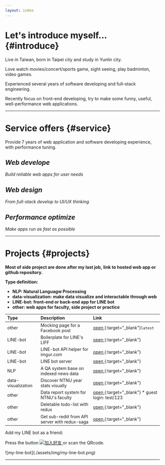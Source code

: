 ```yaml
---
layout: index
---
```


<!-- Text can be **bold**, _italic_, or ~~strikethrough~~.

[Link to another page](./another-page.html).

There should be whitespace between paragraphs.

There should be whitespace between paragraphs. We recommend including a README, or a file with information about your project. -->

# Let's introduce myself... {#introduce}

Live in Taiwan, born in Taipei city and study in Yunlin city.

Love watch movies/concert/sports game, sight seeing, play badminton, video games.

Experienced several years of software developing and full-stack engineering.

Recently focus on front-end developing,
try to make some funny, useful, well-performance web applications.

---

# Service offers {#service}

Provide 7 years of web application and software developing experience,
with performance tuning.

## _Web develope_

_Build reliable web apps for user needs_

## _Web design_

_From full-stack develop to UI/UX thinking_

## _Performance optimize_

_Make apps run as fast as possible_

---

# Projects {#projects}

**Most of side project are done after my last job,**
**link to hosted web app or github repository.**

**Type definition:**

- **NLP: Natural Languagw Processing**
- **data-visualization: make data visualize and interactable through web**
- **LINE-bot: front-end or back-end app for LINE bot**
- **other: web apps for faculty, side project or practice**

| Type               | Description                                    | Link                                                                                        |
| :----------------- | :--------------------------------------------- | :------------------------------------------------------------------------------------------ |
| other              | Mocking page for a Facebook post               | [open ](https://bensonliao.github.io/Mazu-Did-Not-Say-That-Shit){:target="\_blank"}`latest` |
| LINE-bot           | Boilerplate for LINE's LIFF                    | [open ](https://bensonliao.github.io/liff-react-boilerplate/){:target="\_blank"}            |
| LINE-bot           | LINE-bot API helper for imgur.com              | [open ](https://github.com/BensonLiao/imgur-api-go-v3){:target="\_blank"}                   |
| LINE-bot           | LINE bot server                                | [open ](https://my-line-simple-bot.herokuapp.com/){:target="\_blank"}                       |
| NLP                | A QA system base on indexed news data          | [open ](http://rsp.itc.ntnu.edu.tw/ECORE/){:target="\_blank"}                               |
| data-visualization | Discover NTNU year stats visually              | [open ](http://www.iro.ntnu.edu.tw/web/?Yreport){:target="\_blank"}                         |
| other              | Data report system for NTNU's faculty          | [open ](http://yreport.iro.ntnu.edu.tw/){:target="\_blank"} \* guest login: test/123        |
| other              | Deletable todo-list with redux                 | [open ](https://github.com/BensonLiao/redux-todos-with-delete){:target="\_blank"}           |
| other              | Get sub-rediit from API server with redux-saga | [open ](https://github.com/BensonLiao/redux-reddit-api){:target="\_blank"}                  |

Add my LINE bot as a friend:

Press the button
<a href="http://nav.cx/3tDhraO">
<img src="https://scdn.line-apps.com/n/line_add_friends/btn/zh-Hant.png" alt="加入好友" height="36" border="0">
</a>
or scan the QRcode.

<div class="img_container">
  ![my-line-bot](./assets/img/my-line-bot.png)
<div>

---

<!-- ### Definition lists can be used with HTML syntax.

<dl>
<dt>Name</dt>
<dd>Godzilla</dd>
<dt>Born</dt>
<dd>1952</dd>
<dt>Birthplace</dt>
<dd>Japan</dd>
<dt>Color</dt>
<dd>Green</dd>
</dl>

```
Long, single-line code blocks should not wrap. They should horizontally scroll if they are too long. This line should be long enough to demonstrate this.
```

```
The final element.
``` -->
